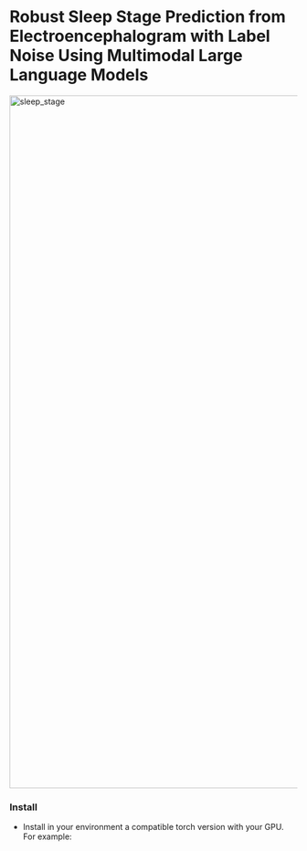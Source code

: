 # Robust Sleep Stage Prediction from Electroencephalogram with Label Noise Using Multimodal Large Language Models
<img width="1214" alt="sleep_stage" src="https://github.com/user-attachments/assets/22c9c17c-b33c-4bba-8ebe-ae6bc7e73c90" />

### Install

* Install in your environment a compatible torch version with your GPU. For example:
